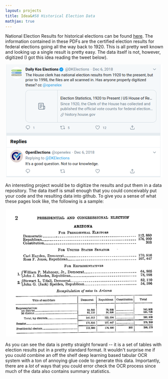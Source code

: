 ```yaml
---
layout: projects 
title: Idea&#58 Historical Election Data 
mathjax: true
---
```


National Election Results for historical elections can be found [here](https://history.house.gov/Institution/Election-Statistics/Election-Statistics/). The information contained in these PDFs are the certified election results for federal elections going all the way back to 1920. This is all pretty well known and looking up a single result is pretty easy. The data itself is not, however, digitized (I got this idea reading the tweet below). 

<div style="text-align: center"><img src="/images/OpenElections.png" width="500" alt="Tweet about needing to digitize historical election data from PDF documents" /></div>

An interesting project would be to digitize the results and put them in a data repository. The data itself is small enough that you could conceivably put your code and the resulting data into github. To give you a sense of what these pages look like, the following is a sample:


<div style="text-align: center"><img src="/images/OpenElections2.png" width="500" alt="Sample page from historical election results PDF showing tabular data format" /></div>

As you can see the data is pretty straight forward -- it is a set of tables with election results put in a pretty standard format. It wouldn't surprise me if you could combine an off the shelf deep learning based tabular OCR system with a ton of annoying glue code to generate this data. Importantly, there are a _lot_ of ways that you could error check the OCR process since much of the data also contains summary statistics. 
